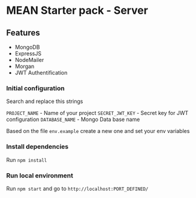 # MEAN Starter pack - Server

## Features

- MongoDB
- ExpressJS
- NodeMailer
- Morgan
- JWT Authentification


### Initial configuration

Search and replace this strings

`PROJECT_NAME` - Name of your project
`SECRET_JWT_KEY` - Secret key for JWT configuration
`DATABASE_NAME` - Mongo Data base name

Based on the file `env.example` create a new one and set your env variables

### Install dependencies

Run `npm install`

### Run local environment

Run `npm start`
and go to `http://localhost:PORT_DEFINED/`
